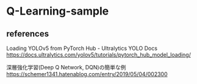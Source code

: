 # Q-Learning-sample

## references
Loading YOLOv5 from PyTorch Hub - Ultralytics YOLO Docs
https://docs.ultralytics.com/yolov5/tutorials/pytorch_hub_model_loading/

深層強化学習(Deep Q Network, DQN)の簡単な例 https://schemer1341.hatenablog.com/entry/2019/05/04/002300
